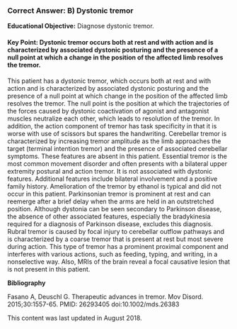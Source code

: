 
### Correct Answer: B) Dystonic tremor 

**Educational Objective:** Diagnose dystonic tremor.

#### **Key Point:** Dystonic tremor occurs both at rest and with action and is characterized by associated dystonic posturing and the presence of a null point at which a change in the position of the affected limb resolves the tremor.

This patient has a dystonic tremor, which occurs both at rest and with action and is characterized by associated dystonic posturing and the presence of a null point at which change in the position of the affected limb resolves the tremor. The null point is the position at which the trajectories of the forces caused by dystonic coactivation of agonist and antagonist muscles neutralize each other, which leads to resolution of the tremor. In addition, the action component of tremor has task specificity in that it is worse with use of scissors but spares the handwriting.
Cerebellar tremor is characterized by increasing tremor amplitude as the limb approaches the target (terminal intention tremor) and the presence of associated cerebellar symptoms. These features are absent in this patient.
Essential tremor is the most common movement disorder and often presents with a bilateral upper extremity postural and action tremor. It is not associated with dystonic features. Additional features include bilateral involvement and a positive family history. Amelioration of the tremor by ethanol is typical and did not occur in this patient.
Parkinsonian tremor is prominent at rest and can reemerge after a brief delay when the arms are held in an outstretched position. Although dystonia can be seen secondary to Parkinson disease, the absence of other associated features, especially the bradykinesia required for a diagnosis of Parkinson disease, excludes this diagnosis.
Rubral tremor is caused by focal injury to cerebellar outflow pathways and is characterized by a coarse tremor that is present at rest but most severe during action. This type of tremor has a prominent proximal component and interferes with various actions, such as feeding, typing, and writing, in a nonselective way. Also, MRIs of the brain reveal a focal causative lesion that is not present in this patient.

**Bibliography**

Fasano A, Deuschl G. Therapeutic advances in tremor. Mov Disord. 2015;30:1557-65. PMID: 26293405 doi:10.1002/mds.26383

This content was last updated in August 2018.